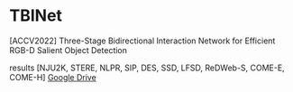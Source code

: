 # TBINet
[ACCV2022] Three-Stage Bidirectional Interaction Network for Efficient RGB-D Salient Object Detection

results [NJU2K, STERE, NLPR, SIP, DES, SSD, LFSD, ReDWeb-S, COME-E, COME-H] [Google Drive](https://drive.google.com/file/d/112MHD1op2iIsFtgdNldz4WvcfNCupLsr/view?usp=sharing)
